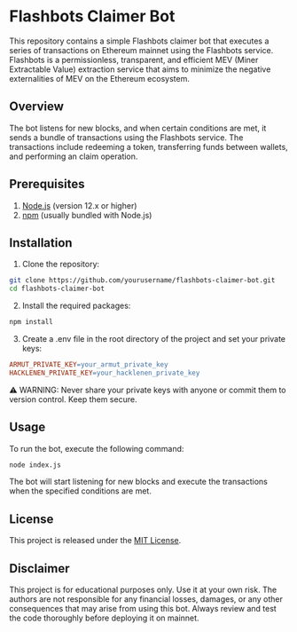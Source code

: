 # Flashbots Claimer Bot

This repository contains a simple Flashbots claimer bot that executes a series of transactions on Ethereum mainnet using the Flashbots service. Flashbots is a permissionless, transparent, and efficient MEV (Miner Extractable Value) extraction service that aims to minimize the negative externalities of MEV on the Ethereum ecosystem.

## Overview

The bot listens for new blocks, and when certain conditions are met, it sends a bundle of transactions using the Flashbots service. The transactions include redeeming a token, transferring funds between wallets, and performing an claim operation.

## Prerequisites

1. [Node.js](https://nodejs.org/en/) (version 12.x or higher)
2. [npm](https://www.npmjs.com/get-npm) (usually bundled with Node.js)

## Installation

1. Clone the repository:

```bash
git clone https://github.com/yourusername/flashbots-claimer-bot.git
cd flashbots-claimer-bot
```

2. Install the required packages:

```bash
npm install
```

3. Create a .env file in the root directory of the project and set your private keys:

```makefile
ARMUT_PRIVATE_KEY=your_armut_private_key
HACKLENEN_PRIVATE_KEY=your_hacklenen_private_key
```

⚠️ WARNING: Never share your private keys with anyone or commit them to version control. Keep them secure.

## Usage

To run the bot, execute the following command:

```bash
node index.js
```

The bot will start listening for new blocks and execute the transactions when the specified conditions are met.

## License

This project is released under the [MIT License](https://github.com/codeesura/flashbots-claimer-bot/blob/main/LICENSE).

## Disclaimer

This project is for educational purposes only. Use it at your own risk. The authors are not responsible for any financial losses, damages, or any other consequences that may arise from using this bot. Always review and test the code thoroughly before deploying it on mainnet.
